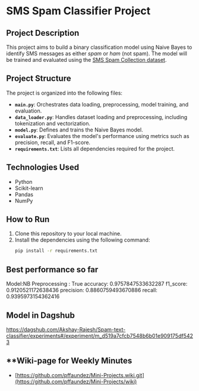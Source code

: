 # SMS Spam Classifier Project

## **Project Description**
This project aims to build a binary classification model using Naive Bayes to identify SMS messages as either *spam* or *ham* (not spam). The model will be trained and evaluated using the [SMS Spam Collection dataset](https://archive.ics.uci.edu/ml/datasets/SMS+Spam+Collection).

## **Project Structure**
The project is organized into the following files:
- **`main.py`**: Orchestrates data loading, preprocessing, model training, and evaluation.
- **`data_loader.py`**: Handles dataset loading and preprocessing, including tokenization and vectorization.
- **`model.py`**: Defines and trains the Naive Bayes model.
- **`evaluate.py`**: Evaluates the model's performance using metrics such as precision, recall, and F1-score.
- **`requirements.txt`**: Lists all dependencies required for the project.

## **Technologies Used**
- Python
- Scikit-learn
- Pandas
- NumPy

## **How to Run**
1. Clone this repository to your local machine.
2. Install the dependencies using the following command:
   ```bash
   pip install -r requirements.txt

## Best performance so far

Model:NB 
Preprocessing : True
accuracy: 0.9757847533632287
f1_score: 0.9120521172638436
precision: 0.8860759493670886
recall: 0.9395973154362416

## Model in Dagshub

https://dagshub.com/Akshay-Rajesh/Spam-text-classifier/experiments#/experiment/m_d519a7cfcb7548b6b01e909175df5423

## **Wiki-page for Weekly Minutes
- [https://github.com/pffaundez/Mini-Projects.wiki.git](https://github.com/pffaundez/Mini-Projects/wiki)
